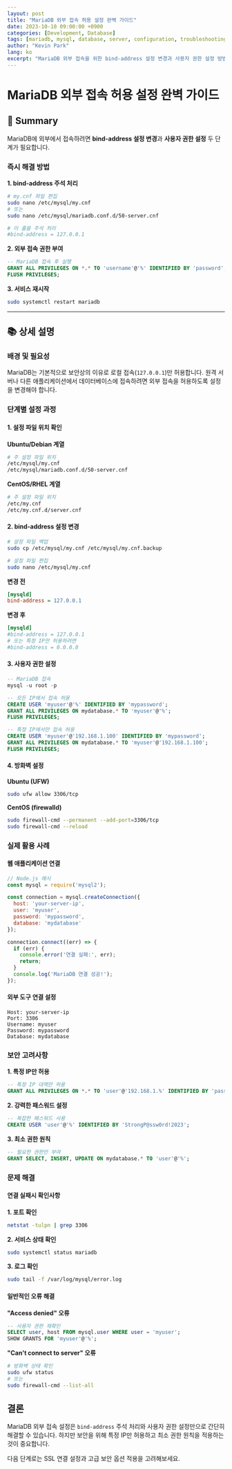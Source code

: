 ```yaml
---
layout: post
title: "MariaDB 외부 접속 허용 설정 완벽 가이드"
date: 2023-10-10 09:00:00 +0900
categories: [Development, Database]
tags: [mariadb, mysql, database, server, configuration, troubleshooting]
author: "Kevin Park"
lang: ko
excerpt: "MariaDB 외부 접속을 위한 bind-address 설정 변경과 사용자 권한 설정 방법을 단계별로 설명합니다."
---
```


# MariaDB 외부 접속 허용 설정 완벽 가이드

## 🎯 Summary

MariaDB에 외부에서 접속하려면 **bind-address 설정 변경**과 **사용자 권한 설정** 두 단계가 필요합니다.

### 즉시 해결 방법

**1. bind-address 주석 처리**
```bash
# my.cnf 파일 편집
sudo nano /etc/mysql/my.cnf
# 또는
sudo nano /etc/mysql/mariadb.conf.d/50-server.cnf
```

```ini
# 이 줄을 주석 처리
#bind-address = 127.0.0.1
```

**2. 외부 접속 권한 부여**
```sql
-- MariaDB 접속 후 실행
GRANT ALL PRIVILEGES ON *.* TO 'username'@'%' IDENTIFIED BY 'password';
FLUSH PRIVILEGES;
```

**3. 서비스 재시작**
```bash
sudo systemctl restart mariadb
```

---

## 📚 상세 설명

### 배경 및 필요성

MariaDB는 기본적으로 보안상의 이유로 로컬 접속(`127.0.0.1`)만 허용합니다. 원격 서버나 다른 애플리케이션에서 데이터베이스에 접속하려면 외부 접속을 허용하도록 설정을 변경해야 합니다.

### 단계별 설정 과정

#### 1. 설정 파일 위치 확인

**Ubuntu/Debian 계열**
```bash
# 주 설정 파일 위치
/etc/mysql/my.cnf
/etc/mysql/mariadb.conf.d/50-server.cnf
```

**CentOS/RHEL 계열**
```bash
# 주 설정 파일 위치
/etc/my.cnf
/etc/my.cnf.d/server.cnf
```

#### 2. bind-address 설정 변경

```bash
# 설정 파일 백업
sudo cp /etc/mysql/my.cnf /etc/mysql/my.cnf.backup

# 설정 파일 편집
sudo nano /etc/mysql/my.cnf
```

**변경 전**
```ini
[mysqld]
bind-address = 127.0.0.1
```

**변경 후**
```ini
[mysqld]
#bind-address = 127.0.0.1
# 또는 특정 IP만 허용하려면
#bind-address = 0.0.0.0
```

#### 3. 사용자 권한 설정

```sql
-- MariaDB 접속
mysql -u root -p

-- 모든 IP에서 접속 허용
CREATE USER 'myuser'@'%' IDENTIFIED BY 'mypassword';
GRANT ALL PRIVILEGES ON mydatabase.* TO 'myuser'@'%';
FLUSH PRIVILEGES;

-- 특정 IP에서만 접속 허용
CREATE USER 'myuser'@'192.168.1.100' IDENTIFIED BY 'mypassword';
GRANT ALL PRIVILEGES ON mydatabase.* TO 'myuser'@'192.168.1.100';
FLUSH PRIVILEGES;
```

#### 4. 방화벽 설정

**Ubuntu (UFW)**
```bash
sudo ufw allow 3306/tcp
```

**CentOS (firewalld)**
```bash
sudo firewall-cmd --permanent --add-port=3306/tcp
sudo firewall-cmd --reload
```

### 실제 활용 사례

#### 웹 애플리케이션 연결
```javascript
// Node.js 예시
const mysql = require('mysql2');

const connection = mysql.createConnection({
  host: 'your-server-ip',
  user: 'myuser',
  password: 'mypassword',
  database: 'mydatabase'
});

connection.connect((err) => {
  if (err) {
    console.error('연결 실패:', err);
    return;
  }
  console.log('MariaDB 연결 성공!');
});
```

#### 외부 도구 연결 설정
```
Host: your-server-ip
Port: 3306
Username: myuser
Password: mypassword
Database: mydatabase
```

### 보안 고려사항

**1. 특정 IP만 허용**
```sql
-- 특정 IP 대역만 허용
GRANT ALL PRIVILEGES ON *.* TO 'user'@'192.168.1.%' IDENTIFIED BY 'password';
```

**2. 강력한 패스워드 설정**
```sql
-- 복잡한 패스워드 사용
CREATE USER 'user'@'%' IDENTIFIED BY 'StrongP@ssw0rd!2023';
```

**3. 최소 권한 원칙**
```sql
-- 필요한 권한만 부여
GRANT SELECT, INSERT, UPDATE ON mydatabase.* TO 'user'@'%';
```

### 문제 해결

#### 연결 실패시 확인사항

**1. 포트 확인**
```bash
netstat -tulpn | grep 3306
```

**2. 서비스 상태 확인**
```bash
sudo systemctl status mariadb
```

**3. 로그 확인**
```bash
sudo tail -f /var/log/mysql/error.log
```

#### 일반적인 오류 해결

**"Access denied" 오류**
```sql
-- 사용자 권한 재확인
SELECT user, host FROM mysql.user WHERE user = 'myuser';
SHOW GRANTS FOR 'myuser'@'%';
```

**"Can't connect to server" 오류**
```bash
# 방화벽 상태 확인
sudo ufw status
# 또는
sudo firewall-cmd --list-all
```

## 결론

MariaDB 외부 접속 설정은 `bind-address` 주석 처리와 사용자 권한 설정만으로 간단히 해결할 수 있습니다. 하지만 보안을 위해 특정 IP만 허용하고 최소 권한 원칙을 적용하는 것이 중요합니다.

다음 단계로는 SSL 연결 설정과 고급 보안 옵션 적용을 고려해보세요.